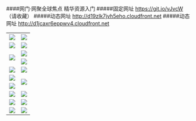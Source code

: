 ####网门·网聚全球焦点 精华资源入门
#####固定网址 https://git.io/vJvcW （请收藏）
#####动态网址 http://d19zlk7jvh5eho.cloudfront.net
#####动态网址 http://d1jcaxr6eppwv4.cloudfront.net
<table>
  <tr height="1"></tr>
  <tr>
    <td><a href="https://d19zlk7jvh5eho.cloudfront.net" target="_blank"><img src="https://d19zlk7jvh5eho.cloudfront.net/Up/0WMDT0.jpg" /></a></td>
    <td><a href="https://d19zlk7jvh5eho.cloudfront.net/oNote.aspx" target="_blank"><img src="https://d19zlk7jvh5eho.cloudfront.net/Up/0WZTT0.jpg" /></a></td>
  </tr>
  <tr>
    <td><a href="https://duaitqxt4nl89.cloudfront.net/99" target="_blank"><img src="https://d19zlk7jvh5eho.cloudfront.net/Up/0DTW.jpg"/></a></td>
    <td><a href="https://d19zlk7jvh5eho.cloudfront.net/ogST.aspx" target="_blank"><img src="https://d19zlk7jvh5eho.cloudfront.net/Up/ST.jpg"/></a></td>
  </tr>
  <tr>
    <td rowspan=2><a href="https://d19zlk7jvh5eho.cloudfront.net/ogUP.aspx?name=WJ.mp4" target="_blank"><img src="https://d19zlk7jvh5eho.cloudfront.net/Up/WJ.jpg" /></a></td>
    <td><a href="https://d19zlk7jvh5eho.cloudfront.net/ogUP.aspx?name=DKC.mp4&count=13" target="_blank"><img src="https://d19zlk7jvh5eho.cloudfront.net/Up/DKC.jpg" /></a></td> 
  </tr>
  <tr>
    <td><a href="https://d19zlk7jvh5eho.cloudfront.net/ogUP.aspx?name=LRWS.mp4&count=6B:12,5A:10,5B:35,4A:14,4B:19,3A:10,3B:26,2A:16,2B:21,1A:23,1B:29" target="_blank"><img src="https://d19zlk7jvh5eho.cloudfront.net/Up/LRWS.jpg" /></a></td>
  </tr>
  <tr>
    <td><a href="https://d19zlk7jvh5eho.cloudfront.net/ogUP.aspx?name=WJZM.mp4&count=11" target="_blank"><img src="https://d19zlk7jvh5eho.cloudfront.net/Up/WJZM.jpg" /></a></td>
    <td><a href="https://d19zlk7jvh5eho.cloudfront.net/ogUP.aspx?name=XTFY.mp4&count=11" target="_blank"><img src="https://d19zlk7jvh5eho.cloudfront.net/Up/XTFY.jpg" /></a></td>
  </tr>
  <tr>
    <td><a href="https://d19zlk7jvh5eho.cloudfront.net/ogUP.aspx?name=JQR.mp4&count=2" target="_blank"><img src="https://d19zlk7jvh5eho.cloudfront.net/Up/JQR.jpg" /></a></td>   
    <td rowspan=2><a href="https://d19zlk7jvh5eho.cloudfront.net/ogUP.aspx?name=JP.mp4&count=9" target="_blank"><img src="https://d19zlk7jvh5eho.cloudfront.net/Up/JP.jpg" /></td>
  </tr>
  <tr>
    <td><a href="https://d19zlk7jvh5eho.cloudfront.net/ogUP.aspx?name=MTDWH.mp4&count=28" target="_blank"><img src="https://d19zlk7jvh5eho.cloudfront.net/Up/MTDWH.jpg" /></a></td>
  </tr>
  <tr>
    <td><a href="https://d19zlk7jvh5eho.cloudfront.net/ogUP.aspx?name=4SZG.mp4&count=05:8,04:20&current=05:8" target="_blank"><img src="https://d19zlk7jvh5eho.cloudfront.net/Up/4SZG0.jpg" /></a></td>
    <td><a href="https://d19zlk7jvh5eho.cloudfront.net/ogUP.aspx?name=4SDJ.mp4&count=05:22,04:52&current=05:22" target="_blank"><img src="https://d19zlk7jvh5eho.cloudfront.net/Up/4SDJ0.jpg" /></a></td>
  </tr>
  <tr>
    <td><a href="https://d19zlk7jvh5eho.cloudfront.net/ogUP.aspx?name=FG.zip" target="_blank"><img src="https://d19zlk7jvh5eho.cloudfront.net/Up/FG.jpg" /></a></td>
    <td><a href="https://d19zlk7jvh5eho.cloudfront.net/ogUP.aspx?name=FGA.apk" target="_blank"><img src="https://d19zlk7jvh5eho.cloudfront.net/Up/FGA.jpg" /></a></td>
  </tr>
  <tr>
    <td><a href="https://d19zlk7jvh5eho.cloudfront.net/ogUP.aspx?name=U.zip" target="_blank"><img src="https://d19zlk7jvh5eho.cloudfront.net/Up/U.jpg" /></a></td>
    <td><a href="https://d19zlk7jvh5eho.cloudfront.net/ogUP.aspx?name=UA.apk" target="_blank"><img src="https://d19zlk7jvh5eho.cloudfront.net/Up/UA.jpg" /></a></td>
  </tr>
</table>

